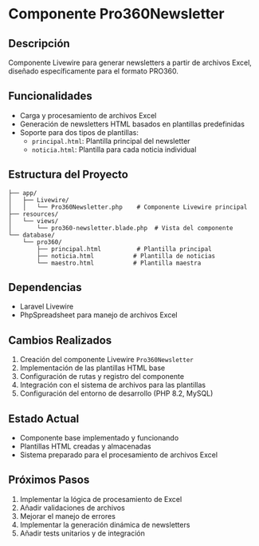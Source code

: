 # Componente Pro360Newsletter

## Descripción
Componente Livewire para generar newsletters a partir de archivos Excel, diseñado específicamente para el formato PRO360.

## Funcionalidades
- Carga y procesamiento de archivos Excel
- Generación de newsletters HTML basados en plantillas predefinidas
- Soporte para dos tipos de plantillas:
  - `principal.html`: Plantilla principal del newsletter
  - `noticia.html`: Plantilla para cada noticia individual

## Estructura del Proyecto
```
├── app/
│   ├── Livewire/
│   │   └── Pro360Newsletter.php    # Componente Livewire principal
├── resources/
│   └── views/
│       └── pro360-newsletter.blade.php  # Vista del componente
└── database/
    └── pro360/
        ├── principal.html          # Plantilla principal
        ├── noticia.html           # Plantilla de noticias
        └── maestro.html           # Plantilla maestra
```

## Dependencias
- Laravel Livewire
- PhpSpreadsheet para manejo de archivos Excel

## Cambios Realizados
1. Creación del componente Livewire `Pro360Newsletter`
2. Implementación de las plantillas HTML base
3. Configuración de rutas y registro del componente
4. Integración con el sistema de archivos para las plantillas
5. Configuración del entorno de desarrollo (PHP 8.2, MySQL)

## Estado Actual
- Componente base implementado y funcionando
- Plantillas HTML creadas y almacenadas
- Sistema preparado para el procesamiento de archivos Excel

## Próximos Pasos
1. Implementar la lógica de procesamiento de Excel
2. Añadir validaciones de archivos
3. Mejorar el manejo de errores
4. Implementar la generación dinámica de newsletters
5. Añadir tests unitarios y de integración
